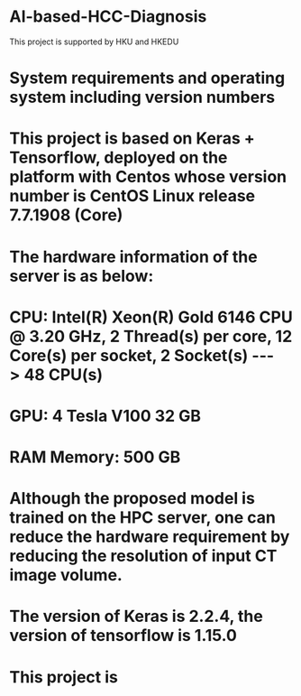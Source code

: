 # AI-based-HCC-Diagnosis
 This project is supported by HKU and HKEDU

# System requirements and operating system including version numbers
# This project is based on Keras + Tensorflow, deployed on the platform with Centos whose version number is CentOS Linux release 7.7.1908 (Core)
# The hardware information of the server is as below:
#      CPU: Intel(R) Xeon(R)  Gold 6146 CPU @ 3.20 GHz, 2 Thread(s) per core, 12 Core(s) per socket, 2 Socket(s)  ---> 48 CPU(s)
#      GPU: 4 Tesla V100 32 GB 
#      RAM Memory: 500 GB 
# Although the proposed model is trained on the HPC server, one can reduce the hardware requirement by reducing the resolution of input CT image volume. 
# The version of Keras is 2.2.4, the version of tensorflow is 1.15.0
# This project is 
